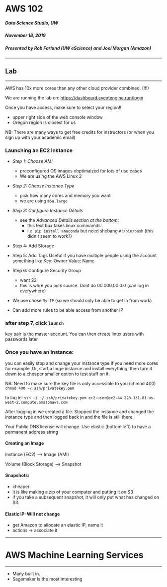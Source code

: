 # AWS 102
##### Data Science Studio, UW 
##### November 18, 2019
##### Presented by Rob Farland (UW eScience) and Joel Morgan (Amazon)

---

## Lab

---


AWS has 10x more cores than any  other cloud provider combined. (!!!)

We are running the lab on: https://dashboard.eventengine.run/login

Once you have access, make sure to select your region!! 
 - upper right side of the web console window
 - Oregon region is closest for us

NB: There are many ways to get free credits for instructors (or when you sign up
with your academic email)

### Launching an EC2 Instance
- *Step 1: Choose AMI*
    - preconfigured OS images obptimaized for lots of use cases
    - We are using the AWS Linux 2 
    
- *Step 2: Choose Instance Type*
     - pick how many cores and memory you want
     - we are using `m5a.large`

- *Step 3: Configure Instance Details*
    - see the *Advanced Details section at the bottom*:
        - this text box takes linux commamds 
        - i.e. `pip install anaconda` but need shebang `#!/bin/bash`
        (this didn't seem to work?)
 
- Step 4: Add Storage

- Step 5: Add Tags
    Useful if you have multiple people using the account something like
    Key: Owner
    Value: Name


 - Step 6: Configure Security Group
    - want 22
    - this is whre you pick source. Dont do 00.000.00.0.0 (can log in everywhere)
 
- We use chose `My IP` (so we should only be able to get in from work)
- Can add more rules to be able access from another IP

### after step 7, click `launch`
key pair is the master account. 
You can then create linux users with passwords later


### Once you have an instance:
you can easily stop and change your instance type if you need more cores
for example. Or, start a large instance and install everything, then turn 
it down to a cheaper smaller option to test stuff on it. 

NB: Need to make sure the key file is only accessible to you (chmod 400)
`chmod 400 ~/.ssh/privatekey.pem`

to log in:
`ssh -i ~/.ssh/privatekey.pem ec2-user@ec2-44-228-131-81.us-west-2.compute.amazonaws.com`


After logging in we created a file. Stopped the instance and changed the instance
type and then logged back in and the file is still there. 

Your Public DNS license will change. Use elastic (bottom left) to have a permanent 
address string


#### Creating an Image
Instance (EC2) --> Image (AMI)

Volume (Block Storage) --> Snapshot

#### Snapshots: 
 - cheaper 
 - it is like making a zip of your computer and putting it on S3
 - if you take a subsequent snapshot, it will only put what has changed
 on S3. 
 
 
#### Elastic IP: Will not change
- get Amazon to allocate an elastic IP, name it
- actions -> associate it

---

# AWS Machine Learning Services

---

 - Many built in. 
 - Sagemaker is the most interesting
 